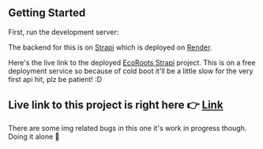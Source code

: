 

## Getting Started

First, run the development server:

The backend for this is on [Strapi](https://strapi.io/) which is deployed on [Render](https://render.com/).

Here's the live link to the deployed [EcoRoots Strapi](https://ecoroots-strapicms.onrender.com) project. 
This is on a free deployment service so because of cold boot it'll be a little slow for the very first api hit, plz be patient! :D


## Live link to this project is right here 👉 [Link](https://ecoroots-590516909829.asia-south1.run.app/)
There are some img related bugs in this one it's work in progress though. Doing it alone 🥲



